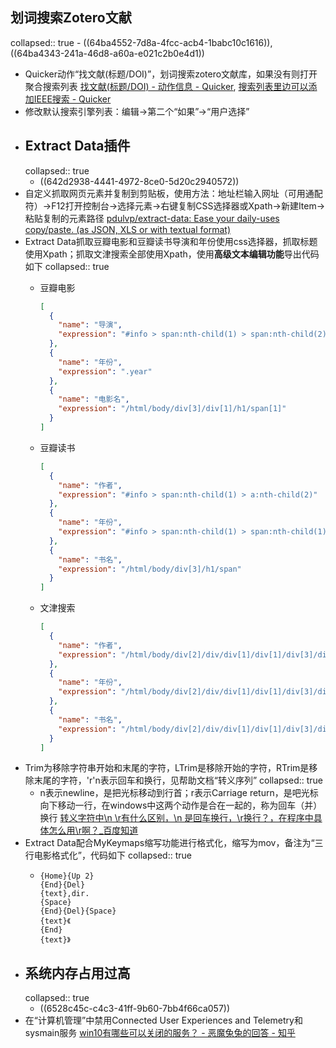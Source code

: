 ## 划词搜索Zotero文献
collapsed:: true
	- ((64ba4552-7d8a-4fcc-acb4-1babc10c1616)), ((64ba4343-241a-46d8-a60a-e021c2b0e4d1))
- Quicker动作“找文献(标题/DOI)”，划词搜索zotero文献库，如果没有则打开聚合搜索列表 [找文献(标题/DOI) - 动作信息 - Quicker](https://getquicker.net/Sharedaction?code=bbca1648-696a-48f4-3975-08da71e0d453), [搜索列表里边可以添加IEEE搜索 - Quicker](https://getquicker.net/Common/Topics/ViewTopic/14486)
- 修改默认搜索引擎列表：编辑->第二个“如果”->“用户选择”
- ## Extract Data插件
  collapsed:: true
	- ((642d2938-4441-4972-8ce0-5d20c2940572))
- 自定义抓取网页元素并复制到剪贴板，使用方法：地址栏输入网址（可用通配符）->F12打开控制台->选择元素->右键复制CSS选择器或Xpath->新建Item->粘贴复制的元素路径 [pdulvp/extract-data: Ease your daily-uses copy/paste. (as JSON, XLS or with textual format)](https://github.com/pdulvp/extract-data)
- Extract Data抓取豆瓣电影和豆瓣读书导演和年份使用css选择器，抓取标题使用Xpath；抓取文津搜索全部使用Xpath，使用**高级文本编辑功能**导出代码如下
  collapsed:: true
	- 豆瓣电影
	  ``` json
	  [
	    {
	      "name": "导演",
	      "expression": "#info > span:nth-child(1) > span:nth-child(2) > a:nth-child(1)"
	    },
	    {
	      "name": "年份",
	      "expression": ".year"
	    },
	    {
	      "name": "电影名",
	      "expression": "/html/body/div[3]/div[1]/h1/span[1]"
	    }
	  ]
	  ```
	- 豆瓣读书
	  ``` json
	  [
	    {
	      "name": "作者",
	      "expression": "#info > span:nth-child(1) > a:nth-child(2)"
	    },
	    {
	      "name": "年份",
	      "expression": "#info > span:nth-child(1) > span:nth-child(1)"
	    },
	    {
	      "name": "书名",
	      "expression": "/html/body/div[3]/h1/span"
	    }
	  ]
	  ```
	- 文津搜索
	  
	  ``` json
	  [
	    {
	      "name": "作者",
	      "expression": "/html/body/div[2]/div/div[1]/div[1]/div[3]/div[3]/a/span"
	    },
	    {
	      "name": "年份",
	      "expression": "/html/body/div[2]/div/div[1]/div[1]/div[3]/div[5]/span[2]"
	    },
	    {
	      "name": "书名",
	      "expression": "/html/body/div[2]/div/div[1]/div[1]/div[3]/div[1]"
	    }
	  ]
	  ```
- Trim为移除字符串开始和末尾的字符，LTrim是移除开始的字符，RTrim是移除末尾的字符，'r'n表示回车和换行，见帮助文档“转义序列”
  collapsed:: true
	- n表示newline，是把光标移动到行首；r表示Carriage return，是吧光标向下移动一行，在windows中这两个动作是合在一起的，称为回车（并）换行 [转义字符中\n \r有什么区别，\n 是回车换行，\r换行？，在程序中具体怎么用\r啊？_百度知道](https://zhidao.baidu.com/question/1959365868719216340.html)
- Extract Data配合MyKeymaps缩写功能进行格式化，缩写为mov，备注为“三行电影格式化”，代码如下
  collapsed:: true
	- ``` ahk
	  {Home}{Up 2}
	  {End}{Del}
	  {text},dir.
	  {Space}
	  {End}{Del}{Space}
	  {text}《
	  {End}
	  {text}》
	  ```
- ## 系统内存占用过高
  collapsed:: true
	- ((6528c45c-c4c3-41ff-9b60-7bb4f66ca057))
- 在“计算机管理”中禁用Connected User Experiences and Telemetry和sysmain服务 [win10有哪些可以关闭的服务？ - 恶魔兔兔的回答 - 知乎](https://www.zhihu.com/question/36192602/answer/243478840)